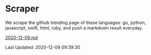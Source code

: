 # Scraper

We scrape the github trending page of these languages: go, python, javascript, swift, html, ruby, and push a markdown result everyday.

[2020-12-09.md](https://github.com/henson/Scraper/blob/master/2020-12-09.md)

Last Updated: 2020-12-09 09:39:30